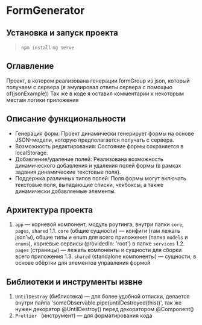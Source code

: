 # FormGenerator

## Установка и запуск проекта

> `npm install`
> `ng serve`

## Оглавление

Проект, в котором реализована генерации formGroup из json, который получаем с сервера (я эмулировал ответы сервера с помощью of(jsonExample))
Так же в коде я оставил комментарии к некоторым местам логики приложения

## Описание функциональности

* Генерация форм: Проект динамически генерирует формы на основе JSON-модели, которую предполагается получать с сервера.
* Возможность редактирования: Состояние формы сохраняется в localStorage.
* Добавление/удаление полей: Реализована возможность динамического добавления и удаления полей формы (в рамках задания динамические текстовые поля).
* Поддержка различных типов полей: Поля формы могут включать текстовые поля, выпадающие списки, чекбоксы, а также динамически добавляемые элементы.

## Архитектура проекта

1. `app` — корневой компонент, модуль роутинга, внутри папки `core`, `pages`, `shared`
  1.1. `core` (общие сущности) — конфиги (там лежать json'ы), общие типы и enum для всего приложения (папка `models` и `enums`), корневые сервисы (providedIn: 'root') в папке `services`
  1.2. `pages` (страницы) — лежать компоненты и сущности для сборки всего приложения
  1.3. `shared` (standalone компоненты) — сущности, в основе обёртки для элементов управления формой

## Библиотеки и инструменты извне
1. `UntilDestroy` (библиотека) — для более удобной отписки, делается внутри пайпа 'someObservable.pipe(untilDestroyed(this))', так же нужен декоратор @UntilDestroy() перед декоратором @Component()
2. `Prettier ` (инструмент) — для форматирования кода

